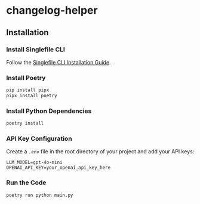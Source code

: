 # changelog-helper

## Installation

### Install Singlefile CLI

Follow the [Singlefile CLI Installation Guide](https://github.com/gildas-lormeau/single-file-cli?tab=readme-ov-file#installation).

### Install Poetry

```sh
pip install pipx
pipx install poetry
```

### Install Python Dependencies

```sh
poetry install
```

### API Key Configuration

Create a `.env` file in the root directory of your project and add your API keys:

```env
LLM_MODEL=gpt-4o-mini
OPENAI_API_KEY=your_openai_api_key_here
```

### Run the Code

```sh
poetry run python main.py
```

